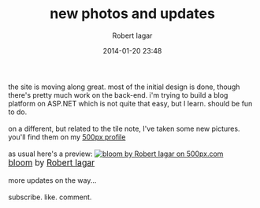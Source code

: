 ﻿---
layout: post
title: new photos and updates
date: 2014-01-20 23:48
author: "Robert Iagar"
comments: true
tags: [ASP.NET, blog, Day to day, photos, updates]
---
the site is moving along great. most of the initial design is done, though there's pretty much work on the back-end. i'm trying to build a blog platform on ASP.NET which is not quite that easy, but I learn. should be fun to do.<br /><br />on a different, but related to the tile note, I've taken some new pictures. you'll find them on my <a href="http://500px.com/RobertIagar">500px profile</a><br /><br />as usual here's a preview: <a href="http://500px.com/photo/58452114">  <img alt="bloom by Robert Iagar on 500px.com" border="0" src="http://ppcdn.500px.org/58452114/e866ed57257ef2dfbc1ae19c612f73a9a7b9a7e9/4.jpg" /></a><br /><span style="font-size:120%;">  <a href="http://500px.com/photo/58452114">bloom</a>  by   <a href="http://500px.com/RobertIagar">Robert Iagar</a></span><br /><br />more updates on the way...<br /><br />subscribe. like. comment.
